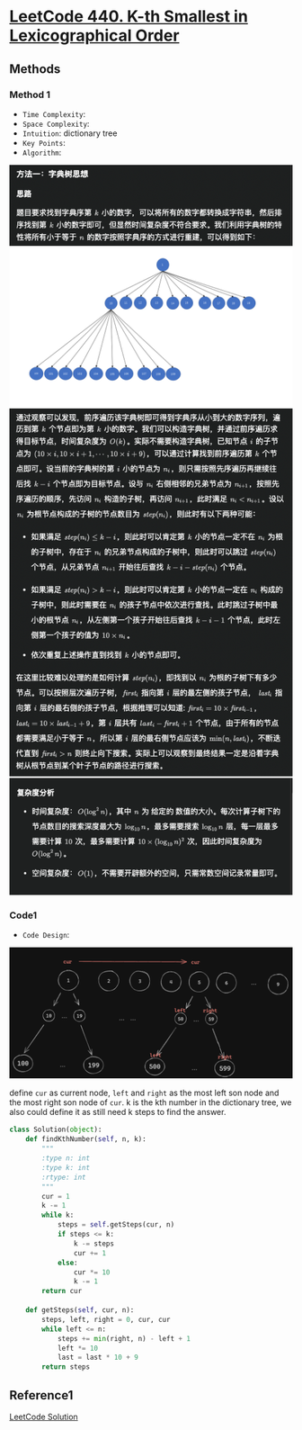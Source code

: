 # [LeetCode 440. K-th Smallest in Lexicographical Order](https://leetcode.cn/problems/k-th-smallest-in-lexicographical-order/description/)

## Methods

### Method 1

* `Time Complexity`:
* `Space Complexity`:
* `Intuition`: dictionary tree
* `Key Points`:
* `Algorithm`:

![137](/Image/137.png)
![138](/Image/138.png)
![139](/Image/139.png)
![140](/Image/140.png)

### Code1

* `Code Design`:

![141](/Image/141.png)

define `cur` as current node, `left` and `right` as the most left son node and the most  right son node of `cur`.
k is the kth number in the dictionary tree, we also could define it as still need k steps to find the answer.

```python
class Solution(object):
    def findKthNumber(self, n, k):
        """
        :type n: int
        :type k: int
        :rtype: int
        """
        cur = 1
        k -= 1
        while k:
            steps = self.getSteps(cur, n)
            if steps <= k:
                k -= steps
                cur += 1
            else:
                cur *= 10
                k -= 1
        return cur

    def getSteps(self, cur, n):
        steps, left, right = 0, cur, cur
        while left <= n:
            steps += min(right, n) - left + 1
            left *= 10
            last = last * 10 + 9
        return steps
```

## Reference1

[LeetCode Solution](https://leetcode.cn/problems/k-th-smallest-in-lexicographical-order/description/)